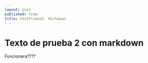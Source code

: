 ```yaml
---
layout: post
published: true
title: PostPrueba2  Markdown
---
```


Texto de prueba 2 con markdown
==============================

Funcionara????